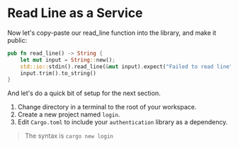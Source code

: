 # Read Line as a Service

Now let's copy-paste our read_line function into the library, and make it public:

```rust
pub fn read_line() -> String {
    let mut input = String::new();
    std::io::stdin().read_line(&mut input).expect("Failed to read line");
    input.trim().to_string()
}
```

And let's do a quick bit of setup for the next section.

1. Change directory in a terminal to the root of your workspace.
2. Create a new project named `login`.
3. Edit `Cargo.toml` to include your `authentication` library as a dependency.

> The syntax is `cargo new login`